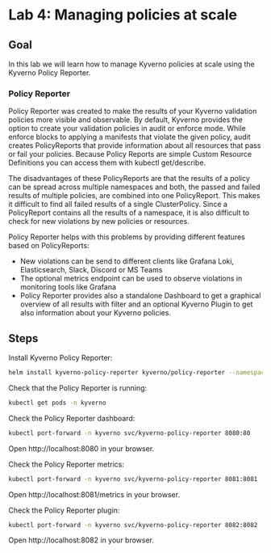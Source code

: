 # Lab 4: Managing policies at scale

## Goal

In this lab we will learn how to manage Kyverno policies at scale using the Kyverno Policy Reporter.

### Policy Reporter

Policy Reporter was created to make the results of your Kyverno validation policies more visible and observable. By default, Kyverno provides the option to create your validation policies in audit or enforce mode. While enforce blocks to applying a manifests that violate the given policy, audit creates PolicyReports that provide information about all resources that pass or fail your policies. Because Policy Reports are simple Custom Resource Definitions you can access them with kubectl get/describe.

The disadvantages of these PolicyReports are that the results of a policy can be spread across multiple namespaces and both, the passed and failed results of multiple policies, are combined into one PolicyReport. This makes it difficult to find all failed results of a single ClusterPolicy. Since a PolicyReport contains all the results of a namespace, it is also difficult to check for new violations by new policies or resources.

Policy Reporter helps with this problems by providing different features based on PolicyReports:

* New violations can be send to different clients like Grafana Loki, Elasticsearch, Slack, Discord or MS Teams
* The optional metrics endpoint can be used to observe violations in monitoring tools like Grafana
* Policy Reporter provides also a standalone Dashboard to get a graphical overview of all results with filter and an optional Kyverno Plugin to get also information about your Kyverno policies.

## Steps

Install Kyverno Policy Reporter:

```bash
helm install kyverno-policy-reporter kyverno/policy-reporter --namespace kyverno --create-namespace
```

Check that the Policy Reporter is running:

```bash
kubectl get pods -n kyverno
```

Check the Policy Reporter dashboard:

```bash
kubectl port-forward -n kyverno svc/kyverno-policy-reporter 8080:80
```

Open http://localhost:8080 in your browser.

Check the Policy Reporter metrics:

```bash
kubectl port-forward -n kyverno svc/kyverno-policy-reporter 8081:8081
```

Open http://localhost:8081/metrics in your browser.

Check the Policy Reporter plugin:

```bash
kubectl port-forward -n kyverno svc/kyverno-policy-reporter 8082:8082
```

Open http://localhost:8082 in your browser.
